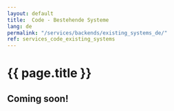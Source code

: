 ```yaml
---
layout: default
title:  Code - Bestehende Systeme
lang: de
permalink: "/services/backends/existing_systems_de/"
ref: services_code_existing_systems
---
```

# {{ page.title }}
## Coming soon!
